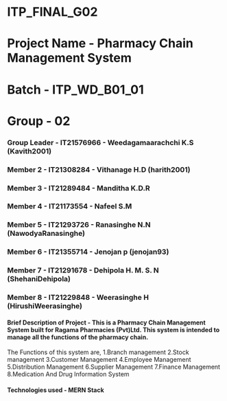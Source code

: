 # ITP_FINAL_G02
# Project Name - Pharmacy Chain Management System
# Batch - ITP_WD_B01_01
# Group - 02
### Group Leader - IT21576966 - Weedagamaarachchi K.S (Kavith2001)
### Member 2 - IT21308284 - Vithanage H.D (harith2001)
### Member 3 - IT21289484 - Manditha K.D.R
### Member 4 - IT21173554 - Nafeel S.M
### Member 5 - IT21293726 - Ranasinghe N.N (NawodyaRanasinghe)
### Member 6 - IT21355714 - Jenojan p (jenojan93)
### Member 7 - IT21291678 - Dehipola H. M. S. N (ShehaniDehipola)
### Member 8 - IT21229848 - Weerasinghe H (HirushiWeerasinghe)

#### Brief Description of Project - This is a Pharmacy Chain Management System built for Ragama Pharmacies (Pvt)Ltd. This system is intended to manage all    the functions of the pharmacy chain. 
  The Functions of this system are, 
  1.Branch management
  2.Stock management
  3.Customer Management
  4.Employee Management
  5.Distribution Management
  6.Supplier Management
  7.Finance Management
  8.Medication And Drug Information System
  
#### Technologies used - MERN Stack
